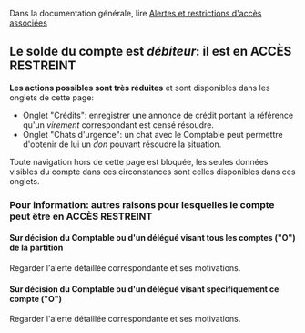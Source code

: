 Dans la documentation générale, lire <a href="$$/appli/alertes.html" target="_blank">Alertes et restrictions d'accès associées</a>

## Le solde du compte est _débiteur_: il est en ACCÈS RESTREINT

**Les actions possibles sont très réduites** et sont disponibles dans les onglets de cette page:
- Onglet "Crédits": enregistrer une annonce de crédit portant la référence qu'un _virement_ correspondant est censé résoudre.
- Onglet "Chats d'urgence": un chat avec le Comptable peut permettre d'obtenir de lui un _don_ pouvant résoudre la situation.

Toute navigation hors de cette page est bloquée, les seules données visibles du compte dans ces circonstances sont celles disponibles dans ces onglets.

### Pour information: autres raisons pour lesquelles le compte peut être en ACCÈS RESTREINT

#### Sur décision du Comptable ou d'un délégué visant tous les comptes ("O") de la partition
Regarder l'alerte détaillée correspondante et ses motivations.

#### Sur décision du Comptable ou d'un délégué visant spécifiquement ce compte ("O")
Regarder l'alerte détaillée correspondante et ses motivations.
